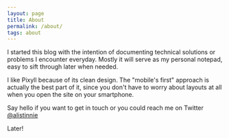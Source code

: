 ```yaml
---
layout: page
title: About
permalink: /about/
tags: about
---
```

I started this blog with the intention of documenting technical solutions or problems I encounter everyday. Mostly it will serve as my personal notepad, easy to sift through later when needed.

I like Pixyll because of its clean design. The "mobile's first" approach is actually the best part of it, since you don't have to worry about layouts at all when you open the site on your smartphone.

Say hello if you want to get in touch or you could reach me on Twitter [@alistinnie](https://twitter.com/alistinnie)

Later!
